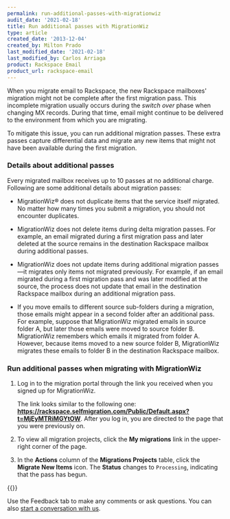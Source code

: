 ```yaml
---
permalink: run-additional-passes-with-migrationwiz
audit_date: '2021-02-18'
title: Run additional passes with MigrationWiz
type: article
created_date: '2013-12-04'
created_by: Milton Prado
last_modified_date: '2021-02-18'
last_modified_by: Carlos Arriaga
product: Rackspace Email
product_url: rackspace-email
---
```


When you migrate email to Rackspace, the new Rackspace mailboxes'
migration might not be complete after the first migration pass. This
incomplete migration usually occurs during the *switch over*
phase when changing MX records. During that time, email might continue
to be delivered to the environment from which you are migrating.

To mitigate this issue, you can run additional migration passes. These
extra passes capture differential data and migrate any new items that
might not have been available during the first migration.

### Details about additional passes

Every migrated mailbox receives up to 10 passes at no additional
charge. Following are some additional details about migration passes:

- MigrationWiz&reg; does not duplicate items that the service itself
  migrated. No matter how many times you submit a migration, you 
  should not encounter duplicates.

- MigrationWiz does not delete items during delta migration passes. 
  For example, an email migrated during a first migration pass and later 
  deleted at the source remains in the destination Rackspace mailbox 
  during additional passes.

- MigrationWiz does not update items during additional migration passes&mdash;it
  migrates only items not migrated previously. For example, if an email 
  migrated during a first migration pass and was later modified at the
  source, the process does not update that email in the destination Rackspace mailbox
  during an additional migration pass.

- If you move emails to different source sub-folders during a migration,
  those emails might appear in a second folder after an additional pass.
  For example, suppose that MigrationWiz migrated emails in source folder A,
  but later those emails were moved to source folder B. MigrationWiz
  remembers which emails it migrated from folder A. However, because items
  moved to a new source folder B, MigrationWiz migrates these emails
  to folder B in the destination Rackspace mailbox.

### Run additional passes when migrating with MigrationWiz

1. Log in to the migration portal through the link you received when
   you signed up for MigrationWiz.

    The link looks similar to the following one: 
    **https://rackspace.selfmigration.com/Public/Default.aspx?t=MjEyMTRiMGYtOW**.
   After you log in, you are directed to the page that you were previously on.

2. To view all migration projects, click the **My migrations** link in
   the upper-right corner of the page.

3. In the **Actions** column of the **Migrations Projects** table, click
   the **Migrate New Items** icon. The **Status** changes to
   `Processing`, indicating that the pass has begun.

{{<image src="picture1.png" alt="" title="">}}

Use the Feedback tab to make any comments or ask questions. You can also [start a conversation with us](https://www.rackspace.com/contact). 
